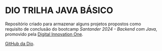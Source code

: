 # DIO TRILHA JAVA BÁSICO

Repositório criado para armazenar alguns projetos propostos como requisito de conclusão do bootcamp _Santander 2024 - Backend com Java_, promovido pela [Digital Innovation One](https://www.dio.me/).

[GitHub da Dio](https://github.com/digitalinnovationone/).
